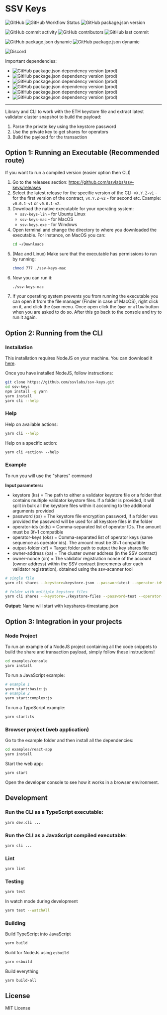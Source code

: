 # SSV Keys

![GitHub](https://img.shields.io/github/license/ssvlabs/ssv-keys)
![GitHub Workflow Status](https://img.shields.io/github/workflow/status/ssvlabs/ssv-keys/Lint%20and%20test)
![GitHub package.json version](https://img.shields.io/github/package-json/v/ssvlabs/ssv-keys)

![GitHub commit activity](https://img.shields.io/github/commit-activity/y/ssvlabs/ssv-keys)
![GitHub contributors](https://img.shields.io/github/contributors/ssvlabs/ssv-keys)
![GitHub last commit](https://img.shields.io/github/last-commit/ssvlabs/ssv-keys)

![GitHub package.json dynamic](https://img.shields.io/github/package-json/keywords/ssvlabs/ssv-keys)
![GitHub package.json dynamic](https://img.shields.io/github/package-json/author/ssvlabs/ssv-keys)

![Discord](https://img.shields.io/discord/723834989506068561?style=for-the-badge&label=Ask%20for%20support&logo=discord&logoColor=white)

Important dependencies:

* ![GitHub package.json dependency version (prod)](https://img.shields.io/github/package-json/dependency-version/ssvlabs/ssv-keys/web3?style=social)
* ![GitHub package.json dependency version (prod)](https://img.shields.io/github/package-json/dependency-version/ssvlabs/ssv-keys/bls-eth-wasm?style=social)
* ![GitHub package.json dependency version (prod)](https://img.shields.io/github/package-json/dependency-version/ssvlabs/ssv-keys/bls-signatures?style=social)
* ![GitHub package.json dependency version (prod)](https://img.shields.io/github/package-json/dependency-version/ssvlabs/ssv-keys/eth2-keystore-js?style=social)
* ![GitHub package.json dependency version (prod)](https://img.shields.io/github/package-json/dependency-version/ssvlabs/ssv-keys/ethereumjs-util?style=social)
* ![GitHub package.json dependency version (prod)](https://img.shields.io/github/package-json/dependency-version/ssvlabs/ssv-keys/ethereumjs-wallet?style=social)

---

Library and CLI to work with the ETH keystore file and extract latest validator cluster snapshot to build the payload:
1. Parse the private key using the keystore password
2. Use the private key to get shares for operators
3. Build the payload for the transaction

## Option 1: Running an Executable (Recommended route)

If you want to run a compiled version (easier option then CLI)

1. Go to the releases section: https://github.com/ssvlabs/ssv-keys/releases
2. Select the latest release for the specific version of the CLI: `vX.Y.Z-v1` - for the first version of the contract, `vX.Y.Z-v2` - for second etc.
   Example: `v0.0.1-v1` or `v0.0.1-v2`.
3. Download the native executable for your operating system:
   * `ssv-keys-lin` - for Ubuntu Linux
   * `ssv-keys-mac` - for MacOS
   * `ssv-keys.exe` - for Windows
4. Open terminal and change the directory to where you downloaded the executable. For instance, on MacOS you can:
   ```bash
   cd ~/Downloads
   ```
5. (Mac and Linux) Make sure that the executable has permissions to run by running:
   ```bash
   chmod 777 ./ssv-keys-mac
   ```
6. Now you can run it:
   ```bash
   ./ssv-keys-mac
   ```
7. If your operating system prevents you from running the executable you can open it from the file manager (Finder in case of MacOS), right click on it, and click the `Open` menu. Once open click the `Open` or `allow` button when you are asked to do so. After this go back to the console and try to run it again.

## Option 2: Running from the CLI

### Installation

This installation requires NodeJS on your machine.
You can download it [here](https://nodejs.org/en/download/).

Once you have installed NodeJS, follow instructions:

```bash
git clone https://github.com/ssvlabs/ssv-keys.git
cd ssv-keys
npm install -g yarn
yarn install
yarn cli --help
```

### Help

Help on available actions:

```bash
yarn cli --help
```

Help on a specific action:

```bash
yarn cli <action> --help
```


### Example

To run you will use the "shares" command

**Input parameters:**
- keystore (ks) = The path to either a validator keystore file or a folder that contains multiple validator keystore files. If a folder is provided, it will split in bulk all the keystore files within it according to the additional arguments provided
- password (ps) = The keystore file encryption password, if a folder was provided the password will be used for all keystore files in the folder
- operator-ids (oids) = Comma-separated list of operator IDs. The amount must be 3f+1 compatible
- operator-keys (oks) = Comma-separated list of operator keys (same sequence as operator ids). The amount must be 3f+1 compatible
- output-folder (of) = Target folder path to output the key shares file
- owner-address (oa) = The cluster owner address (in the SSV contract)
- owner-nonce (on) = The validator registration nonce of the account (owner address) within the SSV contract (increments after each validator registration), obtained using the ssv-scanner tool

```bash
# single file
yarn cli shares --keystore=keystore.json --password=test --operator-ids=1,2,3,4 --operator-keys=LS..,LS..,LS..,LS.. --output-folder=./ --owner-address=... --owner-nonce=..

# folder with multiple keystore files
yarn cli shares --keystore=./keystore-files --password=test --operator-ids=1,2,3,4 --operator-keys=LS..,LS..,LS..,LS.. --output-folder=./ --owner-address=... --owner-nonce=..
```

**Output:**  Name will start with keyshares-timestamp.json

## Option 3: Integration in your projects

### Node Project

To run an example of a NodeJS project containing all the code snippets to build the share and transaction payload, simply follow these instructions!

```bash
cd examples/console
yarn install
```

To run a JavaScript example:

```bash
# example 1
yarn start:basic:js
# example 2
yarn start:complex:js
```

To run a TypeScript example:

```bash
yarn start:ts
```

### Browser project (web application)

Go to the example folder and then install all the dependencies:

```bash
cd examples/react-app
yarn install
```

Start the web app:

```bash
yarn start
```

Open the developer console to see how it works in a browser environment.

## Development

### Run the CLI as a TypeScript executable:

```bash
yarn dev:cli ...
```

### Run the CLI as a JavaScript compiled executable:

```bash
yarn cli ...
```

### Lint

```bash
yarn lint
```

### Testing

```bash
yarn test
```

In watch mode during development

```bash
yarn test --watchAll
```

### Building

Build TypeScript into JavaScript

```bash
yarn build
```

Build for NodeJs using `esbuild`

```bash
yarn esbuild
```

Build everything

```bash
yarn build-all
```

## License

MIT License
